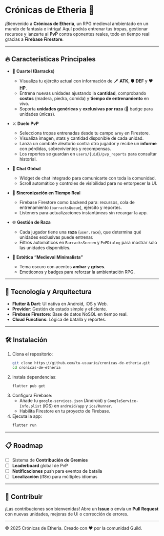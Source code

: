 # Crónicas de Etheria 🏰

¡Bienvenido a **Crónicas de Etheria**, un RPG medieval ambientado en un mundo de fantasía e intriga! Aquí podrás entrenar tus tropas, gestionar recursos y lanzarte al **PvP** contra oponentes reales, todo en tiempo real gracias a **Firebase Firestore**.

---

## 🔥 Características Principales

- 🏰 **Cuartel (Barracks)**
  - Visualiza tu ejército actual con información de 🗡️ **ATK**, 🛡️ **DEF** y ❤️ **HP**.
  - Entrena nuevas unidades ajustando la **cantidad**, comprobando **costos** (madera, piedra, comida) y **tiempo de entrenamiento** en vivo.
  - Soporta **unidades genéricas** y **exclusivas por raza** (🔱 badge para unidades únicas).

- ⚔️ **Duelo PvP**
  - Selecciona tropas entrenadas desde tu campo `army` en Firestore.
  - Visualiza imagen, stats y cantidad disponible de cada unidad.
  - Lanza un combate aleatorio contra otro jugador y recibe un **informe** con pérdidas, sobrevivientes y recompensas.
  - Los reportes se guardan en `users/{uid}/pvp_reports` para consultar historial.

- 💬 **Chat Global**
  - Widget de chat integrado para comunicarte con toda la comunidad.
  - Scroll automático y controles de visibilidad para no entorpecer la UI.

- 🔄 **Sincronización en Tiempo Real**
  - Firebase Firestore como backend para: recursos, cola de entrenamiento (`barracksQueue`), ejército y reportes.
  - Listeners para actualizaciones instantáneas sin recargar la app.

- 🌐 **Gestión de Raza**
  - Cada jugador tiene una **raza** (`user.race`), que determina qué unidades exclusivas puede entrenar.
  - Filtros automáticos en `BarracksScreen` y `PvPDialog` para mostrar solo las unidades disponibles.

- 🎨 **Estética “Medieval Minimalista”**
  - Tema oscuro con acentos **ambar** y **grises**.
  - Emoticonos y badges para reforzar la ambientación RPG.

---

## 🚀 Tecnología y Arquitectura

- **Flutter & Dart**: UI nativa en Android, iOS y Web.
- **Provider**: Gestión de estado simple y eficiente.
- **Firebase Firestore**: Base de datos NoSQL en tiempo real.
- **Cloud Functions**: Lógica de batalla y reportes.

---

## 🛠️ Instalación

1. Clona el repositorio:
   ```bash
   git clone https://github.com/tu-usuario/cronicas-de-etheria.git
   cd cronicas-de-etheria
   ```
2. Instala dependencias:
   ```bash
   flutter pub get
   ```
3. Configura Firebase:
   - Añade tu `google-services.json` (Android) y `GoogleService-Info.plist` (iOS) en `android/app` y `ios/Runner`.
   - Habilita Firestore en tu proyecto de Firebase.
4. Ejecuta la app:
   ```bash
   flutter run
   ```

---

## 📋 Roadmap

- [ ] Sistema de **Contribución de Gremios**
- [ ] **Leaderboard** global de PvP
- [ ] **Notificaciones** push para eventos de batalla
- [ ] **Localización** (i18n) para múltiples idiomas

---

## 🤝 Contribuir

¡Las contribuciones son bienvenidas! Abre un **Issue** o envía un **Pull Request** con nuevas unidades, mejoras de UI o corrección de errores.

---

© 2025 Crónicas de Etheria. Creado con ❤️ por la comunidad Guild.

